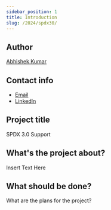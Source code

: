 ```yaml
---
sidebar_position: 1
title: Introduction
slug: /2024/spdx30/
---
```

<!--
SPDX-License-Identifier: CC-BY-SA-4.0

SPDX-FileCopyrightText: 2024 Abhishek Kumar <email.here>
-->

## Author

[Abhishek Kumar](https://github.com/abhi-kumar17871)

## Contact info

- [Email](mailto:email.here)
- [LinkedIn](https://linkedin.com/in/my-user)

## Project title

SPDX 3.0 Support

## What's the project about?

Insert Text Here

## What should be done?

What are the plans for the project?
